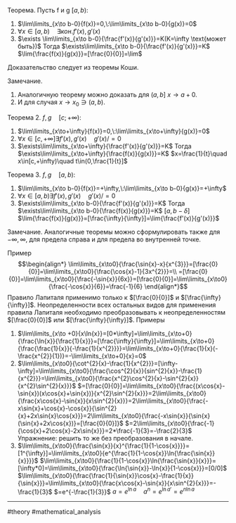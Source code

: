 Теорема.
Пусть f и g $[a,b)$:
1. $\lim\limits_{x\to b-0}{f(x)}=0,\:\lim\limits_{x\to b-0}{g(x)}=0$
2. $\forall x\in[a,b)\quad\exists кон.f'(x),g'(x)$
3. $\exists \lim\limits_{x\to b-0}{\frac{f'(x)}{g'(x)}}=K(K=\infty \text{может быть})$
Тогда $\exists\lim\limits_{x\to b-0}{\frac{f'(x)}{g'(x)}}=K$
$\lim{\frac{f(x)}{g(x)}}=[\frac{0}{0}]=\lim$

Доказательство следует из теоремы Коши.

Замечание.
1. Аналогичную теорему можно доказать для $(a,b]\:x\to a+0$.
2. И для случая $x\to x_{0}\ni (a,b)$.

Теорема 2.
$f,g\quad [c;+\infty):$
1. $\lim\limits_{x\to+\infty}{f(x)}=0,\:\lim\limits_{x\to+\infty}{g(x)}=0$
2. $\forall x\in[c,+\infty]\exists f'(x),g'(x)\quad g'(x)/=0$
3. $\exists\lim\limits_{x\to+\infty}{\frac{f'(x)}{g'(x)}}=K$
Тогда $\exists\lim\limits_{x\to+\infty}{\frac{f(x)}{g(x)}}=K$
$x=\frac{1}{t}\quad x\in[c,+\infty)\quad t\in(0,\frac{1}{t}]$


Теорема 3.
$f,g\quad [a,b):$
1. $\lim\limits_{x\to b-0}{f(x)}=+\infty,\:\lim\limits_{x\to b-0}{g(x)}=+\infty$
2. $\forall x\in[a,b)\exists f'(x),g'(x)\quad g'(x)/=0$
3. $\exists\lim\limits_{x\to b-0}{\frac{f'(x)}{g'(x)}}=K$
Тогда $\exists\lim\limits_{x\to b-0}{\frac{f(x)}{g(x)}}=K$
$[a,b-\delta]$
$\lim{\frac{f(x)}{g(x)}}=[\frac{\infty}{\infty}]=\lim{\frac{f'(x)}{g'(x)}}$

Замечание.
Аналогичные теоремы можно сформулировать также для $-\infty,\infty$, для предела справа и для предела во внутренней точке.

Пример
$$\begin{align*}
\lim\limits_{x\to0}{\frac{\sin{x}-x}{x^{3}}}=[\frac{0}{0}]=\lim\limits_{x\to0}{\frac{\cos{x}-1}{3x^{2}}}=\\
=[\frac{0}{0}]=\lim\limits_{x\to0}{\frac{-\sin{x}}{6x}}=[\frac{0}{0}]=\lim\limits_{x\to0}{\frac{-\cos{x}}{6}}=\frac{-1}{6}
\end{align*}$$
Правило Лапиталя применимо только к $[\frac{0}{0}]$ и $[\frac{\infty}{\infty}]$.
Неопределенности всех остальных видов для применения правила Лапиталя необходимо преобразовывать к неопределенностям $[\frac{0}{0}]$ или $[\frac{\infty}{\infty}]$.
Примеры
1) $\lim\limits_{x\to +0}{x\ln{x}}=[0*\infty]=\lim\limits_{x\to+0}{\frac{\ln{x}}{\frac{1}{x}}}=[\frac{\infty}{\infty}]=\lim\limits_{x\to+0}{\frac{\frac{1}{x}}{-\frac{1}{x^{2}}}}=\lim\limits_{x\to+0}{\frac{1}{x}(-\frac{x^{2}}{1})}=-\lim\limits_{x\to+0}{x}=0$
2) $\lim\limits_{x\to0}{\cot^{2}{x}-\frac{1}{x^{2}}}=[\infty-\infty]=\lim\limits_{x\to0}{\frac{\cos^{2}{x}}{sin^{2}{x}}-\frac{1}{x^{2}}}=\lim\limits_{x\to0}{\frac{x^{2}\cos^{2}{x}-\sin^{2}{x}}{x^{2}\sin^{2}{x}}}$
	$=[\frac{0}{0}]=\lim\limits_{x\to0}{\frac{(x\cos{x}-\sin{x})(x\cos{x}+\sin{x})}{x^{2}\sin^{2}{x}}}=2\lim\limits_{x\to0}{\frac{x\cos{x}-\sin{x}}{x\sin^{2}{x}}}=2\lim\limits_{x\to0}{\frac{-x\sin{x}+\cos{x}-\cos{x}}{\sin^{2}{x}+2x\sin{x}\cos{x}}}=2\lim\limits_{x\to0}{\frac{-x\sin{x}}{\sin{x}(\sin{x}+2x\cos{x})}=[\frac{0}{0}]}$
	$=2\lim\limits_{x\to0}{\frac{-1}{\cos{x}+2\cos{x}-2x\sin{x}}}=2*\frac{-1}{3}=-\frac{2}{3}$
	Упражнение: решить то же без преобразования в начале.
3) $\lim\limits_{x\to0}{\frac{\sin{x}}{x}^{\frac{1}{1-\cos{x}}}}=[1^{\infty}]=\lim\limits_{x\to0}{e^{\frac{1}{1-\cos{x}}\ln{\frac{\sin{x}}{x}}}}$
	$\lim\limits_{x\to0}{\frac{1}{1-\cos{x}}\ln{\frac{\sin{x}}{x}}}=[\infty*0]=\lim\limits_{x\to0}{\frac{\ln{\sin{x}}-\ln{x}}{1-\cos{x}}}=[0/0]$
	$\lim\limits_{x\to0}{\frac{\frac{1}{\sin{x}}\cos{x}-\frac{1}{x}}{\sin{x}}}=\lim\limits_{x\to0}{\frac{x\cos{x}-\sin{x}}{x\sin^{2}{x}}}=-\frac{1}{3}$
	$=e^{-\frac{1}{3}}$
	$a=e^{\ln{a}}\quad a^{n}=e^{\ln{a'}}=e^{n\ln{a}}$

---
#theory #mathematical_analysis 